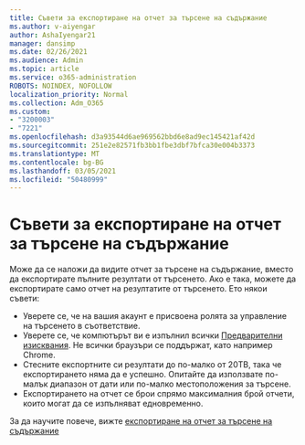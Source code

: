 ```yaml
---
title: Съвети за експортиране на отчет за търсене на съдържание
ms.author: v-aiyengar
author: AshaIyengar21
manager: dansimp
ms.date: 02/26/2021
ms.audience: Admin
ms.topic: article
ms.service: o365-administration
ROBOTS: NOINDEX, NOFOLLOW
localization_priority: Normal
ms.collection: Adm_O365
ms.custom:
- "3200003"
- "7221"
ms.openlocfilehash: d3a93544d6ae969562bbd6e8ad9ec145421af42d
ms.sourcegitcommit: 251e2e82571fb3bb1fbe3dbf7bfca30e004b3373
ms.translationtype: MT
ms.contentlocale: bg-BG
ms.lasthandoff: 03/05/2021
ms.locfileid: "50480999"
---
```

# <a name="tips-for-exporting-a-report-for-content-search"></a>Съвети за експортиране на отчет за търсене на съдържание

Може да се наложи да видите отчет за търсене на съдържание, вместо да експортирате пълните резултати от търсенето. Ако е така, можете да експортирате само отчет на резултатите от търсенето. Ето някои съвети:

- Уверете се, че на вашия акаунт е присвоена ролята за управление на търсенето в съответствие.
- Уверете се, че компютърът ви е изпълнил всички [Предварителни изисквания](https://go.microsoft.com/fwlink/?linkid=2102407). Не всички браузъри се поддържат, като например Chrome.
- Стесните експортните си резултати до по-малко от 20TB, така че експортирането няма да е успешно. Опитайте да използвате по-малък диапазон от дати или по-малко местоположения за търсене.
- Експортирането на отчет се брои спрямо максималния брой отчети, които могат да се изпълняват едновременно.

За да научите повече, вижте [експортиране на отчет за търсене на съдържание](https://go.microsoft.com/fwlink/?linkid=2102409)
